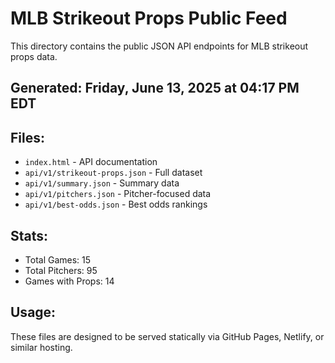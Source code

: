 # MLB Strikeout Props Public Feed

This directory contains the public JSON API endpoints for MLB strikeout props data.

## Generated: Friday, June 13, 2025 at 04:17 PM EDT

## Files:
- `index.html` - API documentation
- `api/v1/strikeout-props.json` - Full dataset
- `api/v1/summary.json` - Summary data
- `api/v1/pitchers.json` - Pitcher-focused data  
- `api/v1/best-odds.json` - Best odds rankings

## Stats:
- Total Games: 15
- Total Pitchers: 95
- Games with Props: 14

## Usage:
These files are designed to be served statically via GitHub Pages, Netlify, or similar hosting.

